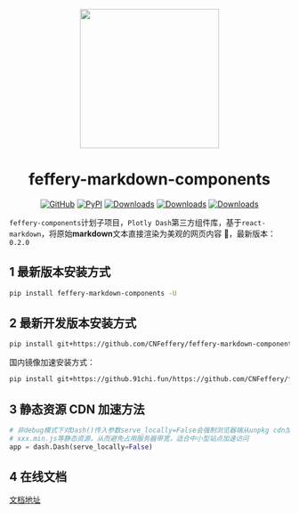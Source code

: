 <p align="center">
	<img src="./fmc-logo.svg" height=250></img>
</p>
<h1 align="center">feffery-markdown-components</h1>
<div align="center">

[![GitHub](https://img.shields.io/github/license/plotly/dash.svg?color=dark-green)](https://github.com/plotly/dash/blob/master/LICENSE)
[![PyPI](https://img.shields.io/pypi/v/feffery-markdown-components.svg?color=dark-green)](https://pypi.org/project/feffery-markdown-components/)
[![Downloads](https://pepy.tech/badge/feffery-markdown-components)](https://pepy.tech/project/feffery-markdown-components)
[![Downloads](https://pepy.tech/badge/feffery-markdown-components/month)](https://pepy.tech/project/feffery-markdown-components)
[![Downloads](https://pepy.tech/badge/feffery-markdown-components/week)](https://pepy.tech/project/feffery-markdown-components)
</div>

`feffery-components`计划子项目，`Plotly Dash`第三方组件库，基于`react-markdown`，将原始**markdown**文本直接渲染为美观的网页内容 🥳，最新版本：`0.2.0`

## 1 最新版本安装方式

```bash
pip install feffery-markdown-components -U
```

## 2 最新开发版本安装方式

```bash
pip install git+https://github.com/CNFeffery/feffery-markdown-components.git
```

国内镜像加速安装方式：

```bash
pip install git+https://github.91chi.fun/https://github.com/CNFeffery/feffery-markdown-components.git
```

## 3 静态资源 CDN 加速方法

```Python
# 非debug模式下对Dash()传入参数serve_locally=False会强制浏览器端从unpkg cdn加载各个依赖的
# xxx.min.js等静态资源，从而避免占用服务器带宽，适合中小型站点加速访问
app = dash.Dash(serve_locally=False)
```

## 4 在线文档

<a href='http://fmc.feffery.tech/' target='_blank'>文档地址</a>
